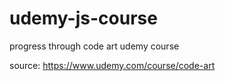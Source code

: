 # udemy-js-course

progress through code art udemy course

source: https://www.udemy.com/course/code-art
